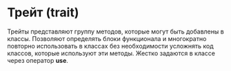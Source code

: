 # Трейт (trait)

Трейты представляют группу методов, которые могут быть добавлены в классы. Позволяют определять блоки функционала и многократно повторно использовать в классах без необходимости усложнять код классов, которые используют эти методы. Жестко задаются в классе через оператор **use**.

